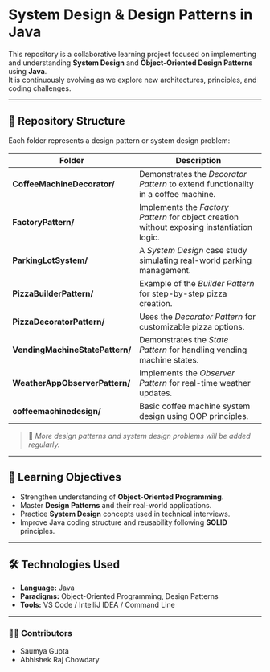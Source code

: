 # System Design & Design Patterns in Java

This repository is a collaborative learning project focused on implementing and understanding **System Design** and **Object-Oriented Design Patterns** using **Java**.  
It is continuously evolving as we explore new architectures, principles, and coding challenges.

---

## 📂 Repository Structure

Each folder represents a design pattern or system design problem:

| Folder | Description |
|--------|--------------|
| **CoffeeMachineDecorator/** | Demonstrates the *Decorator Pattern* to extend functionality in a coffee machine. |
| **FactoryPattern/** | Implements the *Factory Pattern* for object creation without exposing instantiation logic. |
| **ParkingLotSystem/** | A *System Design* case study simulating real-world parking management. |
| **PizzaBuilderPattern/** | Example of the *Builder Pattern* for step-by-step pizza creation. |
| **PizzaDecoratorPattern/** | Uses the *Decorator Pattern* for customizable pizza options. |
| **VendingMachineStatePattern/** | Demonstrates the *State Pattern* for handling vending machine states. |
| **WeatherAppObserverPattern/** | Implements the *Observer Pattern* for real-time weather updates. |
| **coffeemachinedesign/** | Basic coffee machine system design using OOP principles. |

> 🧩 *More design patterns and system design problems will be added regularly.*

---

## 🎯 Learning Objectives
- Strengthen understanding of **Object-Oriented Programming**.
- Master **Design Patterns** and their real-world applications.
- Practice **System Design** concepts used in technical interviews.
- Improve Java coding structure and reusability following **SOLID** principles.

---

## 🛠️ Technologies Used
- **Language:** Java  
- **Paradigms:** Object-Oriented Programming, Design Patterns  
- **Tools:** VS Code / IntelliJ IDEA / Command Line  

---

### 👨‍💻 Contributors
- Saumya Gupta
- Abhishek Raj Chowdary
